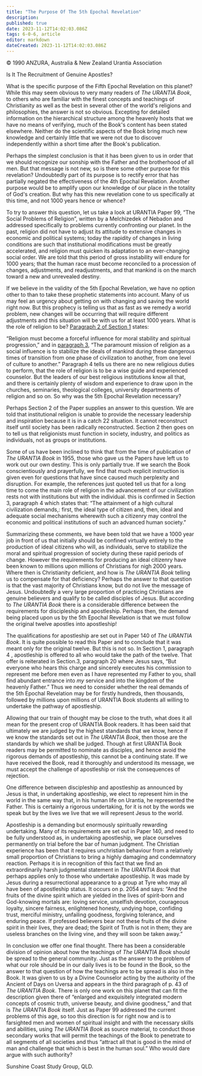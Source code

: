 ```yaml
---
title: "The Purpose Of The 5th Epochal Revelation"
description: 
published: true
date: 2023-11-12T14:02:03.086Z
tags: 6-0-6, article
editor: markdown
dateCreated: 2023-11-12T14:02:03.086Z
---
```


<p class="v-card v-sheet theme--light gray lighten-3 px-2 py-1">© 1990 ANZURA, Australia & New Zealand Urantia Association</p>

Is It The Recruitment of Genuine Apostles?

What is the specific purpose of the Fifth Epochal Revelation on this planet? While this may seem obvious to very many readers of _The URANTIA Book_, to others who are familiar with the finest concepts and teachings of Christianity as well as the best in several other of the world's religions and philosophies, the answer is not so obvious. Excepting for detailed information on the hierarchical structure among the heavenly hosts that we have no means of verifying, much of the Book's content has been stated elsewhere. Neither do the scientific aspects of the Book bring much new knowledge and certainly little that we were not due to discover independently within a short time after the Book's publication.

Perhaps the simplest conclusion is that it has been given to us in order that we should recognize our sonship with the Father and the brotherhood of all men. But that message is not new, so is there some other purpose for this revelation? Undoubtedly part of its purpose is to rectify error that has partially negated the effectiveness of the 4th Epochal Revelation. Another purpose would be to amplify upon our knowledge of our place in the totality of God's creation. But why has this new revelation cone to us specifically at this time, and not 1000 years hence or whence?

To try to answer this question, let us take a look at URANTIA Paper 99, “The Social Problems of Religion”, written by a Melchizedek of Nebadon and addressed specifically to problems currently confronting our planet. In the past, religion did not have to adjust its attitude to extensive changes in economic and political systems; today the rapidity of changes in living conditions are such that institutional modifications must be greatly accelerated, and religion must quicken its adaptation to an ever-changing social order. We are told that this period of gross instability will endure for 1000 years; that the human race must become reconciled to a procession of changes, adjustments, and readjustments, and that mankind is on the march toward a new and unrevealed destiny.

If we believe in the validity of the 5th Epochal Revelation, we have no option other to than to take these prophetic statements into account. Many of us may feel an urgency about getting on with changing and saving the world right now. But this prophecy is telling us that as fast as we remedy a world problem, new changes will be occurring that will require different adjustments and this situation will be with us for at least 1000 years. What is the role of religion to be? [Paragraph 2 of Section 1](/en/The_Urantia_Book/99#p1_2) states:

“Religion must become a forceful influence for moral stability and spiritual progression,” and in [paragraph 3](/en/The_Urantia_Book/99#p1_3), “The paramount mission of religion as a social influence is to stabilize the ideals of mankind during these dangerous times of transition from one phase of civilization to another, from one level of culture to another.” Paragraph 4 tells us there are no new religious duties to perform, that the role of religion is to be a wise guide and experienced counselor. But the leaders of our best religious institutions know all that, and there is certainly plenty of wisdom and experience to draw upon in the churches, seminaries, theological colleges, university departments of religion and so on. So why was the 5th Epochal Revelation necessary?

Perhaps Section 2 of the Paper supplies an answer to this question. We are told that institutional religion is unable to provide the necessary leadership and inspiration because it is in a catch 22 situation. It cannot reconstruct itself until society has been radically reconstructed. Section 2 then goes on to tell us that religionists must function in society, industry, and politics as individuals, not as groups or institutions.

Some of us have been inclined to think that from the time of publication of _The URANTIA Book_ in 1955, those who gave us the Papers have left us to work out our own destiny. This is only partially true. If we search the Book conscientiously and prayerfully, we find that much explicit instruction is given even for questions that have since caused much perplexity and disruption. For example, the references just quoted tell us that for a long time to come the main role of religion in the advancement of our civilization rests not with institutions but with the individual. this is confirmed in Section 3, paragraph 4 which states that: “The attainment of a high cultural civilization demands,: first, the ideal type of citizen and, then, ideal and adequate social mechanisms wherewith such a citizenry may control the economic and political institutions of such an advanced human society.”

Summarizing these comments, we have been told that we have a 1000 year job in front of us that initially should be confined virtually entirely to the production of ideal citizens who will, as individuals, serve to stabilize the moral and spiritual progression of society during these rapid periods of change. However the requirements for producing an ideal citizenry have been known to millions upon millions of Christians for nigh 2000 years. Where then is Christianity deficient, and how is _The URANTIA Book_ telling us to compensate for that deficiency? Perhaps the answer to that question is that the vast majority of Christians know, but do not live the message of Jesus. Undoubtedly a very large proportion of practicing Christians are genuine believers and qualify to be called disciples of Jesus. But according to _The URANTIA Book_ there is a considerable difference between the requirements for discipleship and apostleship. Perhaps then, the demand being placed upon us by the 5th Epochal Revelation is that we must follow the original twelve apostles into apostleship!

The qualifications for apostleship are set out in Paper 140 of _The URANTIA Book_. It is quite possible to read this Paper and to conclude that it was meant only for the original twelve. But this is not so. In Section 1, paragraph 4 , apostleship is offered to all who would take the path of the twelve. That offer is reiterated in Section.3, paragraph 20 where Jesus says, “But everyone who hears this charge and sincerely executes his commission to represent me before men even as I have represented my Father to you, shall find abundant entrance into $m y$ service and into the kingdom of the heavenly Father.” Thus we need to consider whether the real demands of the 5th Epochal Revelation may be for firstly hundreds, then thousands, followed by millions upon millions of URANTIA Book students all willing to undertake the pathway of apostleship.

Allowing that our train of thought may be close to the truth, what does it all mean for the present crop of URANTIA Book readers. It has been said that ultimately we are judged by the highest standards that we know, hence if we know the standards set out in _The URANTIA Book_, then those are the standards by which we shall be judged. Though at first URANTIA Book readers may be permitted to nominate as disciples, and hence avoid the rigorous demands of apostleship, this cannot be a continuing state. If we have received the Book, read it thoroughly and understood its message, we must accept the challenge of apostleship or risk the consequences of rejection.

One difference between discipleship and apostleship as announced by Jesus is that, in undertaking apostleship, we elect to represent him in the world in the same way that, in his human life on Urantia, he represented the Father. This is certainly a rigorous undertaking, for it is not by the words we speak but by the lives we live that we will represent Jesus to the world.

Apostleship is a demanding but enormously spiritually rewarding undertaking. Many of its requirements are set out in Paper 140, and need to be fully understood as, in undertaking apostleship, we place ourselves permanently on trial before the bar of human judgment. The Christian experience has been that it requires unchristian behaviour from a relatively small proportion of Christians to bring a highly damaging and condemnatory reaction. Perhaps it is in recognition of this fact that we find an extraordinarily harsh judgmental statement in _The URANTIA Book_ that perhaps applies only to those who undertake apostleship. It was made by Jesus during a resurrectional appearance to a group at Tyre who may all have been of apostleship status. It occurs on p. 2054 and says: “And the fruits of the divine spirit which are yielded in the lives of spirit-born and God-knowing mortals are: loving service, unselfish devotion, courageous loyalty, sincere fairness, enlightened honesty, undying hope, confiding trust, merciful ministry, unfailing goodness, forgiving tolerance, and enduring peace. If professed believers bear not these fruits of the divine spirit in their lives, they are dead; the Spirit of Truth is not in them; they are useless branches on the living vine, and they will soon be taken away.”

In conclusion we offer one final thought. There has been a considerable division of opinion about how the teachings of _The URANTIA Book_ should be spread to the general community. Just as the answer to the problem of what our role should be in our daily lives is to be found in the Book, so the answer to that question of how the teachings are to be spread is also in the Book. It was given to us by a Divine Counselor acting by the authority of the Ancient of Days on Uversa and appears in the third paragraph of p. 43 of _The URANTIA Book_. There is only one work on this planet that can fit the description given there of “enlarged and exquisitely integrated modern concepts of cosmic truth, universe beauty, and divine goodness,” and that is _The URANTIA Book_ itself. Just as Paper 99 addressed the current problems of this age, so too this direction is for right now and is to farsighted men and women of spiritual insight and with the necessary skills and abilities, using _The URANTIA Book_ as source material, to conduct those secondary works that will permit the teachings of the Book to penetrate to all segments of all societies and thus “attract all that is good in the mind of man and challenge that which is best in the human soul.” Who would dare argue with such authority?

Sunshine Coast Study Group, QLD.